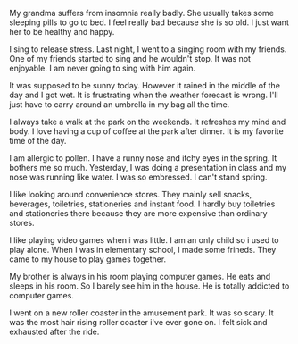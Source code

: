 My grandma suffers from insomnia really badly. She usually takes some sleeping pills to go to bed. I feel really bad because she is so old. I just want her to be healthy and happy.

I sing to release stress. Last night, I went to a singing room with my friends. One of my friends started to sing and he wouldn't stop. It was not enjoyable. I am never going to sing with him again.

It was supposed to be sunny today. However it rained in the middle of the day and I got wet. It is frustrating when the weather forecast is wrong. I'll just have to carry around an umbrella in my bag all the time.

I always take a walk at the park on the weekends. It refreshes my mind and body. I love having a cup of coffee at the park after dinner. It is my favorite time of the day.

I am allergic to pollen. I have a runny nose and itchy eyes in the spring. It bothers me so much. Yesterday, I was doing a presentation in class and my nose was running like water. I was so embressed. I can't stand spring.

I like looking around convenience stores. They mainly sell snacks, beverages, toiletries, stationeries and instant food. I hardly buy toiletries and stationeries there because they are more expensive than ordinary stores.

I like playing video games when i was little. I am an only child so i used to play alone. When I was in elementary school, I made some frineds. They came to my house to play games together.

My brother is always in his room playing computer games. He eats and sleeps in his room. So I barely see him in the house. He is totally addicted to computer games.

I went on a new roller coaster in the amusement park. It was so scary. It was the most hair rising roller coaster i've ever gone on. I felt sick and exhausted after the ride.

